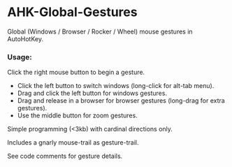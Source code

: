 # AHK-Global-Gestures

Global (Windows / Browser / Rocker / Wheel) mouse gestures in AutoHotKey.

### Usage:

Click the right mouse button to begin a gesture.

- Click the left button to switch windows (long-click for alt-tab menu).
- Drag and click the left button for windows gestures.
- Drag and release in a browser for browser gestures (long-drag for extra gestures).
- Use the middle button for zoom gestures.

Simple programming (<3kb) with cardinal directions only.

Includes a gnarly mouse-trail as gesture-trail.

See code comments for gesture details.
